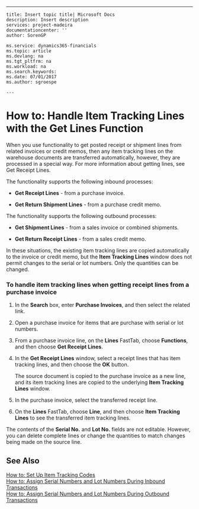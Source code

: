 ---
    title: Insert topic title| Microsoft Docs
    description: Insert description
    services: project-madeira
    documentationcenter: ''
    author: SorenGP

    ms.service: dynamics365-financials
    ms.topic: article
    ms.devlang: na
    ms.tgt_pltfrm: na
    ms.workload: na
    ms.search.keywords:
    ms.date: 07/01/2017
    ms.author: sgroespe

    ---
# How to: Handle Item Tracking Lines with the Get Lines Function
When you use functionality to get posted receipt or shipment lines from related invoices or credit memos, then any item tracking lines on the warehouse documents are transferred automatically, however, they are processed in a special way. For more information about getting lines, see Get Receipt Lines.  
  
 The functionality supports the following inbound processes:  
  
-   **Get Receipt Lines** - from a purchase invoice.  
  
-   **Get Return Shipment Lines** - from a purchase credit memo.  
  
 The functionality supports the following outbound processes:  
  
-   **Get Shipment Lines** - from a sales invoice or combined shipments.  
  
-   **Get Return Receipt Lines** - from a sales credit memo.  
  
 In these situations, the existing item tracking lines are copied automatically to the invoice or credit memo, but the **Item Tracking Lines** window does not permit changes to the serial or lot numbers. Only the quantities can be changed.  
  
### To handle item tracking lines when getting receipt lines from a purchase invoice  
  
1.  In the **Search** box, enter **Purchase Invoices**, and then select the related link.  
  
2.  Open a purchase invoice for items that are purchase with serial or lot numbers.  
  
3.  From a purchase invoice line, on the **Lines** FastTab, choose **Functions**, and then choose **Get Receipt Lines**.  
  
4.  In the **Get Receipt Lines** window, select a receipt lines that has item tracking lines, and then choose the **OK** button.  
  
     The source document is copied to the purchase invoice as a new line, and its item tracking lines are copied to the underlying **Item Tracking Lines** window.  
  
5.  In the purchase invoice, select the transferred receipt line.  
  
6.  On the **Lines** FastTab, choose **Line**, and then choose **Item Tracking Lines** to see the transferred item tracking lines.  
  
 The contents of the **Serial No.** and **Lot No.** fields are not editable. However, you can delete complete lines or change the quantities to match changes being made on the source line.  
  
## See Also  
 [How to: Set Up Item Tracking Codes](../DesignAndEngineering/how-to-set-up-item-tracking-codes.md)   
 [How to: Assign Serial Numbers and Lot Numbers During Inbound Transactions](../WarehouseActivities/how-to-assign-serial-numbers-and-lot-numbers-during-inbound-transactions.md)   
 [How to: Assign Serial Numbers and Lot Numbers During Outbound Transactions](../WarehouseActivities/how-to-assign-serial-numbers-and-lot-numbers-during-outbound-transactions.md)